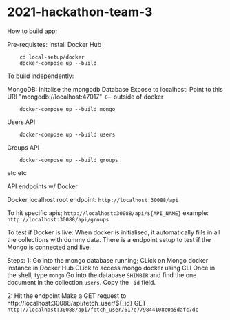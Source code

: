 # 2021-hackathon-team-3


How to build app;

Pre-requistes:
    Install Docker Hub
```
    cd local-setup/docker
    docker-compose up --build
```

To build independently: 

MongoDB:
Initalise the mongodb Database
Expose to localhost:
 Point to this URI "mongodb://localhost:47017" <-- outside of docker
```
    docker-compose up --build mongo
```

Users API

```
    docker-compose up --build users
```


Groups API

```
    docker-compose up --build groups
```

etc etc


API endpoints w/ Docker

Docker localhost root endpoint: 
    `http://localhost:30088/api`

To hit specific apis;
    `http://localhost:30088/api/${API_NAME}`
    example:
    `http://localhost:30088/api/groups`


To test if Docker is live:
When docker is initialised, it automatically fills in all the collections with dummy data. 
There is a endpoint setup to test if the Mongo is connected and live.

Steps:
1: Go into the mongo database running;
    CLick on Mongo docker instance in Docker Hub
    CLick to access mongo docker using CLI
    Once in the shell, type `mongo`
    Go into the database `SHIMBIR` and find the one document in the collection `users`. Copy the `_id` field. 

2: Hit the endpoint
    Make a GET request to http://localhost:30088/api/fetch_user/${_id}
    GET `http://localhost:30088/api/fetch_user/617e779844108c0a5dafc7dc`